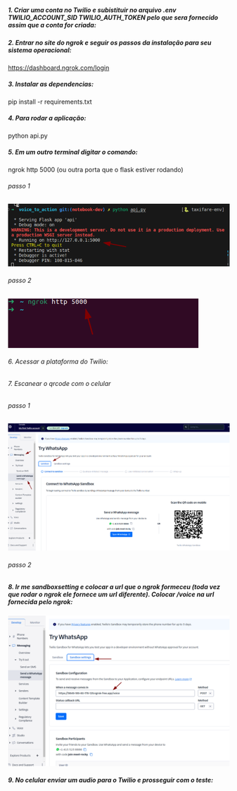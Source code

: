 
##### 1. Criar uma conta no Twilio e subistituir no arquivo .env TWILIO_ACCOUNT_SID TWILIO_AUTH_TOKEN pelo que sera fornecido assim que a conta for criada:

##### 2. Entrar no site do ngrok e seguir os passos da instalação para seu sistema operacional:

https://dashboard.ngrok.com/login

##### 3. Instalar as dependencias:
pip install -r requirements.txt

##### 4. Para rodar a aplicação:
python api.py

##### 5. Em um outro terminal digitar o comando:
ngrok http 5000 (ou outra porta que o flask estiver rodando)

###### passo 1
![Alt text](/img/image.png)

###### passo 2
![Alt text](/img/image-1.png)

###### 6. Acessar a plataforma do Twilio:

###### 7. Escanear o qrcode com o celular

###### passo 1
![Alt text](/img/image-2.png)
###### passo 2
##### 8. Ir me sandboxsetting e colocar a url que o ngrok formeceu (toda vez que rodar o ngrok ele fornece um url diferente). Colocar /voice na url fornecida pelo ngrok:

![Alt text](/img/image-4.png)

##### 9. No celular enviar um audio para o Twilio e prosseguir com o teste:
